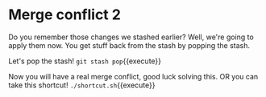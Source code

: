 # Merge conflict 2

Do you remember those changes we stashed earlier? Well, we're going to apply them now. You get stuff back from the stash by popping the stash.

Let's pop the stash! `git stash pop`{{execute}}

Now you will have a real merge conflict, good luck solving this. OR you can take this shortcut! `./shortcut.sh`{{execute}}